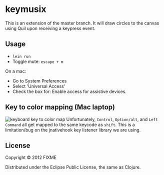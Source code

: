 # keymusix

This is an extension of the master branch. It will draw circles to the canvas using Quil upon receiving a keypress event.

## Usage

* `lein run`
* Toggle mute: `escape + m`

On a mac:
* Go to System Preferences
* Select 'Universal Access'
* Check the box for: Enable access for assistive devices.

## Key to color mapping (Mac laptop)
![keyboard key to color map](https://raw.github.com/davidleibovic/keymusix/quil/color_map.png)
Unfortunately, `Control`, `Option/alt`, and `Left Command` all get mapped to the same keycode as `shift`. This is a limitation/bug on the jnativehook key listener library we are using.

## License

Copyright © 2012 FIXME

Distributed under the Eclipse Public License, the same as Clojure.
